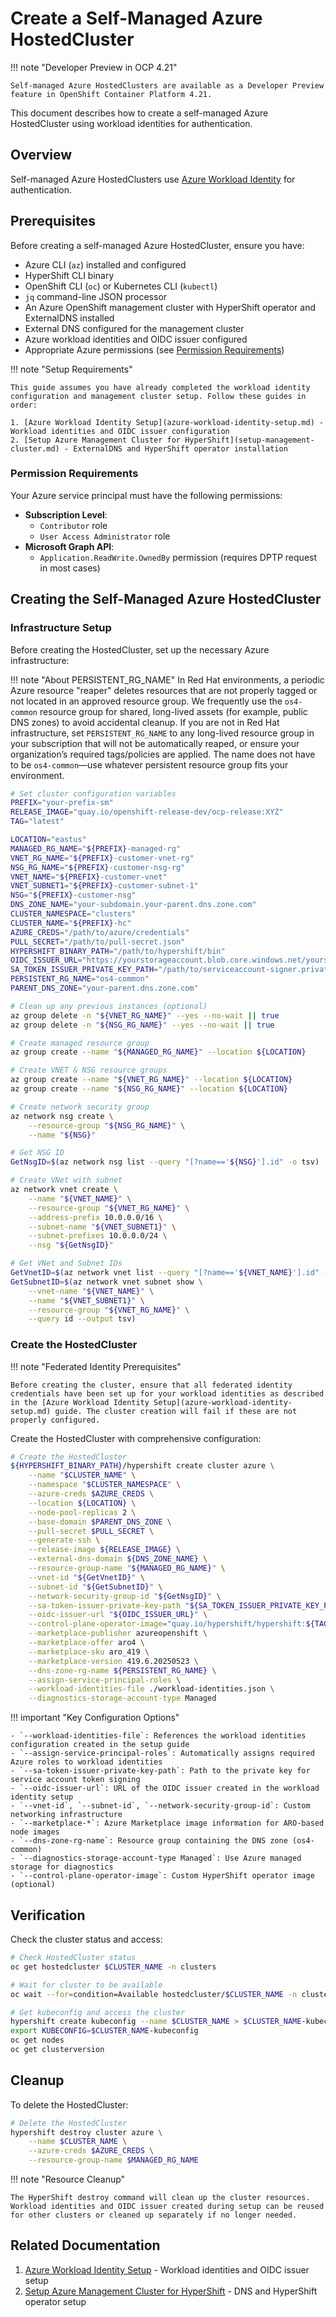 # Create a Self-Managed Azure HostedCluster

!!! note "Developer Preview in OCP 4.21"
    
    Self-managed Azure HostedClusters are available as a Developer Preview feature in OpenShift Container Platform 4.21.

This document describes how to create a self-managed Azure HostedCluster using workload identities for authentication.

## Overview

Self-managed Azure HostedClusters use [Azure Workload Identity](https://azure.github.io/azure-workload-identity/docs/) for authentication.

## Prerequisites

Before creating a self-managed Azure HostedCluster, ensure you have:

- Azure CLI (`az`) installed and configured
- HyperShift CLI binary
- OpenShift CLI (`oc`) or Kubernetes CLI (`kubectl`)
- `jq` command-line JSON processor
- An Azure OpenShift management cluster with HyperShift operator and ExternalDNS installed
- External DNS configured for the management cluster
- Azure workload identities and OIDC issuer configured
- Appropriate Azure permissions (see [Permission Requirements](#permission-requirements))

!!! note "Setup Requirements"
    
    This guide assumes you have already completed the workload identity configuration and management cluster setup. Follow these guides in order:
    
    1. [Azure Workload Identity Setup](azure-workload-identity-setup.md) - Workload identities and OIDC issuer configuration
    2. [Setup Azure Management Cluster for HyperShift](setup-management-cluster.md) - ExternalDNS and HyperShift operator installation

### Permission Requirements

Your Azure service principal must have the following permissions:

- **Subscription Level**:
  - `Contributor` role
  - `User Access Administrator` role
- **Microsoft Graph API**:
  - `Application.ReadWrite.OwnedBy` permission (requires DPTP request in most cases)

## Creating the Self-Managed Azure HostedCluster

### Infrastructure Setup

Before creating the HostedCluster, set up the necessary Azure infrastructure:

!!! note "About PERSISTENT_RG_NAME"
    In Red Hat environments, a periodic Azure resource "reaper" deletes resources that are not properly tagged or not located in an approved resource group. We frequently use the `os4-common` resource group for shared, long-lived assets (for example, public DNS zones) to avoid accidental cleanup. If you are not in Red Hat infrastructure, set `PERSISTENT_RG_NAME` to any long-lived resource group in your subscription that will not be automatically reaped, or ensure your organization’s required tags/policies are applied. The name does not have to be `os4-common`—use whatever persistent resource group fits your environment.

```bash
# Set cluster configuration variables
PREFIX="your-prefix-sm"
RELEASE_IMAGE="quay.io/openshift-release-dev/ocp-release:XYZ"
TAG="latest"

LOCATION="eastus"
MANAGED_RG_NAME="${PREFIX}-managed-rg"
VNET_RG_NAME="${PREFIX}-customer-vnet-rg"
NSG_RG_NAME="${PREFIX}-customer-nsg-rg"
VNET_NAME="${PREFIX}-customer-vnet"
VNET_SUBNET1="${PREFIX}-customer-subnet-1"
NSG="${PREFIX}-customer-nsg"
DNS_ZONE_NAME="your-subdomain.your-parent.dns.zone.com"
CLUSTER_NAMESPACE="clusters"
CLUSTER_NAME="${PREFIX}-hc"
AZURE_CREDS="/path/to/azure/credentials"
PULL_SECRET="/path/to/pull-secret.json"
HYPERSHIFT_BINARY_PATH="/path/to/hypershift/bin"
OIDC_ISSUER_URL="https://yourstorageaccount.blob.core.windows.net/yourstorageaccount"
SA_TOKEN_ISSUER_PRIVATE_KEY_PATH="/path/to/serviceaccount-signer.private"
PERSISTENT_RG_NAME="os4-common"
PARENT_DNS_ZONE="your-parent.dns.zone.com"

# Clean up any previous instances (optional)
az group delete -n "${VNET_RG_NAME}" --yes --no-wait || true
az group delete -n "${NSG_RG_NAME}" --yes --no-wait || true

# Create managed resource group
az group create --name "${MANAGED_RG_NAME}" --location ${LOCATION}

# Create VNET & NSG resource groups
az group create --name "${VNET_RG_NAME}" --location ${LOCATION}
az group create --name "${NSG_RG_NAME}" --location ${LOCATION}

# Create network security group
az network nsg create \
    --resource-group "${NSG_RG_NAME}" \
    --name "${NSG}"

# Get NSG ID
GetNsgID=$(az network nsg list --query "[?name=='${NSG}'].id" -o tsv)

# Create VNet with subnet
az network vnet create \
    --name "${VNET_NAME}" \
    --resource-group "${VNET_RG_NAME}" \
    --address-prefix 10.0.0.0/16 \
    --subnet-name "${VNET_SUBNET1}" \
    --subnet-prefixes 10.0.0.0/24 \
    --nsg "${GetNsgID}"

# Get VNet and Subnet IDs
GetVnetID=$(az network vnet list --query "[?name=='${VNET_NAME}'].id" -o tsv)
GetSubnetID=$(az network vnet subnet show \
    --vnet-name "${VNET_NAME}" \
    --name "${VNET_SUBNET1}" \
    --resource-group "${VNET_RG_NAME}" \
    --query id --output tsv)
```

### Create the HostedCluster

!!! note "Federated Identity Prerequisites"
    
    Before creating the cluster, ensure that all federated identity credentials have been set up for your workload identities as described in the [Azure Workload Identity Setup](azure-workload-identity-setup.md) guide. The cluster creation will fail if these are not properly configured.

Create the HostedCluster with comprehensive configuration:

```bash
# Create the HostedCluster
${HYPERSHIFT_BINARY_PATH}/hypershift create cluster azure \
    --name "$CLUSTER_NAME" \
    --namespace "$CLUSTER_NAMESPACE" \
    --azure-creds $AZURE_CREDS \
    --location ${LOCATION} \
    --node-pool-replicas 2 \
    --base-domain $PARENT_DNS_ZONE \
    --pull-secret $PULL_SECRET \
    --generate-ssh \
    --release-image ${RELEASE_IMAGE} \
    --external-dns-domain ${DNS_ZONE_NAME} \
    --resource-group-name "${MANAGED_RG_NAME}" \
    --vnet-id "${GetVnetID}" \
    --subnet-id "${GetSubnetID}" \
    --network-security-group-id "${GetNsgID}" \
    --sa-token-issuer-private-key-path "${SA_TOKEN_ISSUER_PRIVATE_KEY_PATH}" \
    --oidc-issuer-url "${OIDC_ISSUER_URL}" \
    --control-plane-operator-image="quay.io/hypershift/hypershift:${TAG}" \
    --marketplace-publisher azureopenshift \
    --marketplace-offer aro4 \
    --marketplace-sku aro_419 \
    --marketplace-version 419.6.20250523 \
    --dns-zone-rg-name ${PERSISTENT_RG_NAME} \
    --assign-service-principal-roles \
    --workload-identities-file ./workload-identities.json \
    --diagnostics-storage-account-type Managed
```

!!! important "Key Configuration Options"
    
    - `--workload-identities-file`: References the workload identities configuration created in the setup guide
    - `--assign-service-principal-roles`: Automatically assigns required Azure roles to workload identities
    - `--sa-token-issuer-private-key-path`: Path to the private key for service account token signing
    - `--oidc-issuer-url`: URL of the OIDC issuer created in the workload identity setup
    - `--vnet-id`, `--subnet-id`, `--network-security-group-id`: Custom networking infrastructure
    - `--marketplace-*`: Azure Marketplace image information for ARO-based node images
    - `--dns-zone-rg-name`: Resource group containing the DNS zone (os4-common)
    - `--diagnostics-storage-account-type Managed`: Use Azure managed storage for diagnostics
    - `--control-plane-operator-image`: Custom HyperShift operator image (optional)

## Verification

Check the cluster status and access:

```bash
# Check HostedCluster status
oc get hostedcluster $CLUSTER_NAME -n clusters

# Wait for cluster to be available
oc wait --for=condition=Available hostedcluster/$CLUSTER_NAME -n clusters --timeout=30m

# Get kubeconfig and access the cluster
hypershift create kubeconfig --name $CLUSTER_NAME > $CLUSTER_NAME-kubeconfig
export KUBECONFIG=$CLUSTER_NAME-kubeconfig
oc get nodes
oc get clusterversion
```

## Cleanup

To delete the HostedCluster:

```bash
# Delete the HostedCluster
hypershift destroy cluster azure \
    --name $CLUSTER_NAME \
    --azure-creds $AZURE_CREDS \
    --resource-group-name $MANAGED_RG_NAME
```

!!! note "Resource Cleanup"
    
    The HyperShift destroy command will clean up the cluster resources. Workload identities and OIDC issuer created during setup can be reused for other clusters or cleaned up separately if no longer needed.

## Related Documentation

1. [Azure Workload Identity Setup](azure-workload-identity-setup.md) - Workload identities and OIDC issuer setup
2. [Setup Azure Management Cluster for HyperShift](setup-management-cluster.md) - DNS and HyperShift operator setup